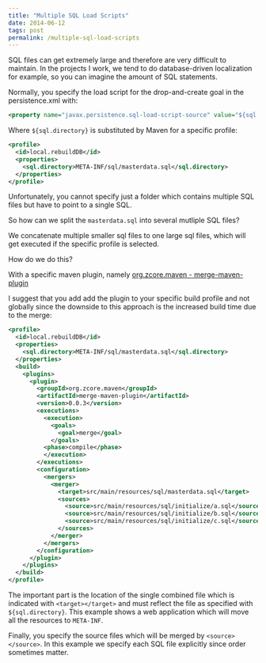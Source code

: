 ```yaml
---
title: "Multiple SQL Load Scripts"
date: 2014-06-12
tags: post
permalink: /multiple-sql-load-scripts
---
```


SQL files can get extremely large and therefore are very difficult to maintain. In the projects I work, we tend to do database-driven localization for example, so you can imagine the amount of SQL statements.

Normally, you specify the load script for the drop-and-create goal in the persistence.xml with:

```xml
<property name="javax.persistence.sql-load-script-source" value="${sql.directory}"/>
```

Where `${sql.directory}` is substituted by Maven for a specific profile:

```xml
<profile>
  <id>local.rebuildDB</id>
  <properties>
    <sql.directory>META-INF/sql/masterdata.sql</sql.directory>
  </properties>
</profile>
```

Unfortunately, you cannot specify just a folder which contains multiple SQL files but have to point to a single SQL.

So how can we split the `masterdata.sql` into several mutliple SQL files?

We concatenate multiple smaller sql files to one large sql files, which will get executed if the specific profile is selected.

How do we do this?

With a specific maven plugin, namely [org.zcore.maven - merge-maven-plugin](https://github.com/rob19780114/merge-maven-plugin)

I suggest that you add add the plugin to your specific build profile and not globally since the downside to this approach is the increased build time due to the merge:

```xml
<profile>
  <id>local.rebuildDB</id>
  <properties>
    <sql.directory>META-INF/sql/masterdata.sql</sql.directory>
  </properties>
  <build>
    <plugins>
      <plugin>
        <groupId>org.zcore.maven</groupId>
        <artifactId>merge-maven-plugin</artifactId>
        <version>0.0.3</version>
        <executions>
          <execution>
            <goals>
              <goal>merge</goal>
            </goals>
          <phase>compile</phase>
          </execution>
        </executions>
        <configuration>
          <mergers>
            <merger>
              <target>src/main/resources/sql/masterdata.sql</target>
              <sources>
                <source>src/main/resources/sql/initialize/a.sql</source>
                <source>src/main/resources/sql/initialize/b.sql</source>
                <source>src/main/resources/sql/initialize/c.sql</source>
              </sources>
            </merger>
          </mergers>
        </configuration>
      </plugin>
    </plugins>
  </build>
</profile>
```

The important part is the location of the single combined file which is indicated with `<target></target>` and must reflect the file as specified with `${sql.directory}`. This example shows a web application which will move all the resources to `META-INF`.

Finally, you specify the source files which will be merged by `<source></source>`. In this example we specify each SQL file explicitly since order sometimes matter.
